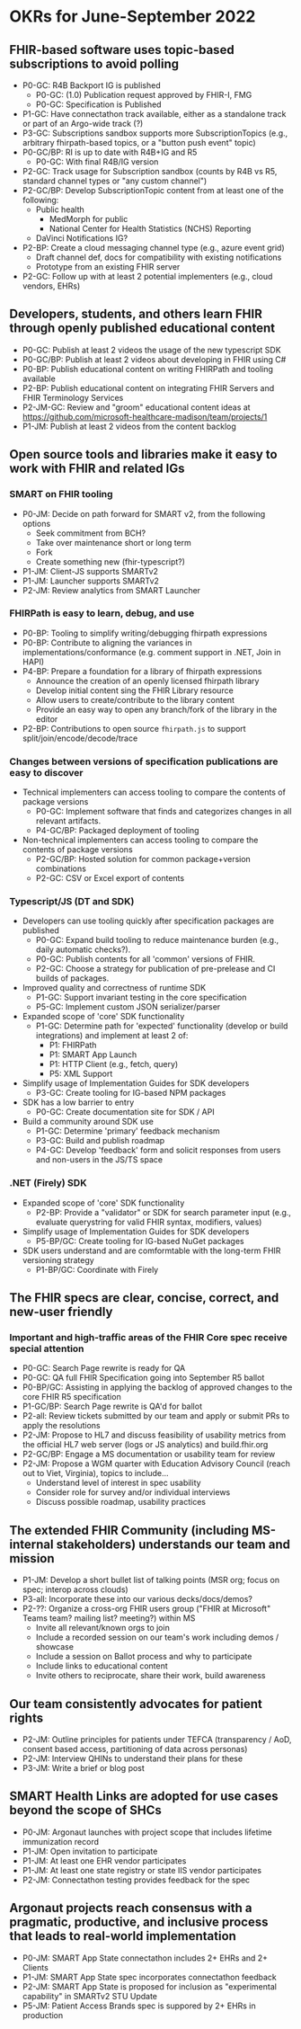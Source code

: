 # OKRs for June-September 2022

## FHIR-based software uses topic-based subscriptions to avoid polling
* P0-GC: R4B Backport IG is published
    * P0-GC: (1.0) Publication request approved by FHIR-I, FMG
    * P0-GC: Specification is Published
* P1-GC: Have connectathon track available, either as a standalone track or part of an Argo-wide track (?)
* P3-GC: Subscriptions sandbox supports more SubscriptionTopics (e.g., arbitrary fhirpath-based topics, or a "button push event" topic)
* P0-GC/BP: RI is up to date with R4B+IG and R5
  * P0-GC: With final R4B/IG version
* P2-GC: Track usage for Subscription sandbox (counts by R4B vs R5, standard channel types or "any custom channel")
* P2-GC/BP: Develop SubscriptionTopic content from at least one of the following:
  * Public health
      * MedMorph for public
      * National Center for Health Statistics (NCHS) Reporting
  * DaVinci Notifications IG?
* P2-BP: Create a cloud messaging channel type (e.g., azure event grid)
  * Draft channel def, docs for compatibility with existing notifications
  * Prototype from an existing FHIR server
* P2-GC: Follow up with at least 2 potential implementers (e.g., cloud vendors, EHRs)

## Developers, students, and others learn FHIR through openly published educational content
* P0-GC: Publish at least 2 videos the usage of the new typescript SDK
* P0-GC/BP: Publish at least 2 videos about developing in FHIR using C#
* P0-BP: Publish educational content on writing FHIRPath and tooling available
* P2-BP: Publish educational content on integrating FHIR Servers and FHIR Terminology Services
* P2-JM-GC: Review and "groom" educational content ideas at https://github.com/microsoft-healthcare-madison/team/projects/1 
* P1-JM: Publish at least 2 videos from the content backlog

## Open source tools and libraries make it easy to work with FHIR and related IGs

### SMART on FHIR tooling
* P0-JM: Decide on path forward for SMART v2, from the following options
    * Seek commitment from BCH?
    * Take over maintenance short or long term
    * Fork
    * Create something new (fhir-typescript?)
* P1-JM: Client-JS supports SMARTv2
* P1-JM: Launcher supports SMARTv2
* P2-JM: Review analytics from SMART Launcher

### FHIRPath is easy to learn, debug, and use
* P0-BP: Tooling to simplify writing/debugging fhirpath expressions
* P0-BP: Contribute to aligning the variances in implementations/conformance (e.g. comment support in .NET, Join in HAPI)
* P4-BP: Prepare a foundation for a library of fhirpath expressions
  * Announce the creation of an openly licensed fhirpath library
  * Develop initial content sing the FHIR Library resource
  * Allow users to create/contribute to the library content
  * Provide an easy way to open any branch/fork of the library in the editor
* P2-BP: Contributions to open source `fhirpath.js` to support split/join/encode/decode/trace

### Changes between versions of specification publications are easy to discover
* Technical implementers can access tooling to compare the contents of package versions
    * P0-GC: Implement software that finds and categorizes changes in all relevant artifacts.
    * P4-GC/BP: Packaged deployment of tooling
* Non-technical implementers can access tooling to compare the contents of package versions
    * P2-GC/BP: Hosted solution for common package+version combinations
    * P2-GC: CSV or Excel export of contents

### Typescript/JS (DT and SDK)
* Developers can use tooling quickly after specification packages are published
    * P0-GC: Expand build tooling to reduce maintenance burden (e.g., daily automatic checks?).
    * P0-GC: Publish contents for all 'common' versions of FHIR.
    * P2-GC: Choose a strategy for publication of pre-prelease and CI builds of packages.
* Improved quality and correctness of runtime SDK
    * P1-GC: Support invariant testing in the core specification
    * P5-GC: Implement custom JSON serializer/parser
* Expanded scope of 'core' SDK functionality
    * P1-GC: Determine path for 'expected' functionality (develop or build integrations) and implement at least 2 of:
        * P1: FHIRPath
        * P1: SMART App Launch
        * P1: HTTP Client (e.g., fetch, query)
        * P5: XML Support
* Simplify usage of Implementation Guides for SDK developers
    * P3-GC: Create tooling for IG-based NPM packages
* SDK has a low barrier to entry
    * P0-GC: Create documentation site for SDK / API
* Build a community around SDK use
    * P1-GC: Determine 'primary' feedback mechanism
    * P3-GC: Build and publish roadmap
    * P4-GC: Develop 'feedback' form and solicit responses from users and non-users in the JS/TS space

### .NET (Firely) SDK
* Expanded scope of 'core' SDK functionality
    * P2-BP: Provide a "validator" or SDK for search parameter input (e.g., evaluate querystring for valid FHIR syntax, modifiers, values)
* Simplify usage of Implementation Guides for SDK developers
    * P5-BP/GC: Create tooling for IG-based NuGet packages
* SDK users understand and are comformtable with the long-term FHIR versioning strategy
    * P1-BP/GC: Coordinate with Firely

## The FHIR specs are clear, concise, correct, and new-user friendly

### Important and high-traffic areas of the FHIR Core spec receive special attention
* P0-GC: Search Page rewrite is ready for QA
* P0-GC: QA full FHIR Specification going into September R5 ballot
* P0-BP/GC: Assisting in applying the backlog of approved changes to the core FHIR R5 specification
* P1-GC/BP: Search Page rewrite is QA'd for ballot
* P2-all: Review tickets submitted by our team and apply or submit PRs to apply the resolutions
* P2-JM: Propose to HL7 and discuss feasibility of usability metrics from the official HL7 web server (logs or JS analytics) and build.fhir.org
* P2-GC/BP: Engage a MS documentation or usability team for review
* P2-JM: Propose a WGM quarter with Education Advisory Council (reach out to Viet, Virginia), topics to include...
  * Understand level of interest in spec usability
  * Consider role for survey and/or individual interviews
  * Discuss possible roadmap, usability practices

## The extended FHIR Community (including MS-internal stakeholders) understands our team and mission
* P1-JM: Develop a short bullet list of talking points (MSR org; focus on spec; interop across clouds)
* P3-all: Incorporate these into our various decks/docs/demos?
* P2-??: Organize a cross-org FHIR users group ("FHIR at Microsoft" Teams team? mailing list? meeting?) within MS
  * Invite all relevant/known orgs to join
  * Include a recorded session on our team's work including demos / showcase
  * Include a session on Ballot process and why to participate
  * Include links to educational content
  * Invite others to reciprocate, share their work, build awareness 

## Our team consistently advocates for patient rights
* P2-JM: Outline principles for patients under TEFCA (transparency / AoD, consent based access, partitioning of data across personas)
* P2-JM: Interview QHINs to understand their plans for these
* P3-JM: Write a brief or blog post

## SMART Health Links are adopted for use cases beyond the scope of SHCs
* P0-JM: Argonaut launches with project scope that includes lifetime immunization record
* P1-JM: Open invitation to participate
* P1-JM: At least one EHR vendor participates
* P1-JM: At least one state registry or state IIS vendor participates
* P2-JM: Connectathon testing provides feedback for the spec

## Argonaut projects reach consensus with a pragmatic, productive, and inclusive process that leads to real-world implementation
* P0-JM: SMART App State connectathon includes 2+ EHRs and 2+ Clients
* P1-JM: SMART App State spec incorporates connectathon feedback
* P2-JM: SMART App State is proposed for inclusion as "experimental capability" in SMARTv2 STU Update
* P5-JM: Patient Access Brands spec is suppored by 2+ EHRs in production

